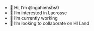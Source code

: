 - 👋 Hi, I’m @ngahiensbs0
- 👀 I’m interested in Lacrosse
- 🌱 I’m currently working
- 💞️ I’m looking to collaborate on Hl Land


<!---
ngahiensbs0/ngahiensbs0 is a ✨ special ✨ repository because its `README.md` (this file) appears on your GitHub profile.
You can click the Preview link to take a look at your changes.
--->
